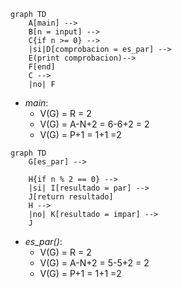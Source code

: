 ```mermaid
graph TD
    A[main] -->
    B[n = input] -->
    C{if n >= 0} -->
    |si|D[comprobacion = es_par] -->
    E(print comprobacion)-->
    F[end]
    C -->
    |no| F
```
* *main*:
    * V(G) = R = 2
    * V(G) = A-N+2 = 6-6+2 = 2
    * V(G) = P+1 = 1+1 =2


```mermaid
graph TD
    G[es_par] -->

    H{if n % 2 == 0} -->
    |si| I[resultado = par] -->
    J[return resultado]
    H -->
    |no| K[resultado = impar] -->
    J
```
* *es_par()*:
    * V(G) = R = 2
    * V(G) = A-N+2 = 5-5+2 = 2
    * V(G) = P+1 = 1+1 =2
